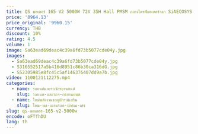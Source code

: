 ```yaml
---
title: QS มอเตอร์ 165 V2 5000W 72V 35H Hall PMSM กลางไดรฟ์มอเตอร์จาก SiAECOSYS
price: '8964.13'
price_original: '9960.15'
currency: THB
discount: 10%
rating: 4.5
volume: 1
image: Sa63ead69deac4c39a6fd73b5077cde04y.jpg
images:
  - Sa63ead69deac4c39a6fd73b5077cde04y.jpg
  - S316552517a5b416d8951c86b30ca316dG.jpg
  - S52305985e8fc45c5af146376407dd9a7b.jpg
video: 1100121112275.mp4
categories:
  - name: รถยนต์และรถจักรยานยนต์
    slug: รถยนต-และรถจ-กรยานยนต
  - name: ใหม่พลังงานรถอุปกรณ์เสริม
    slug: ใหม-พล-งงานรถอ-ปกรณ-เสร
slug: qs-มอเตอร-165-v2-5000w
encode: oFTfhDU
lang: th
---
```

  